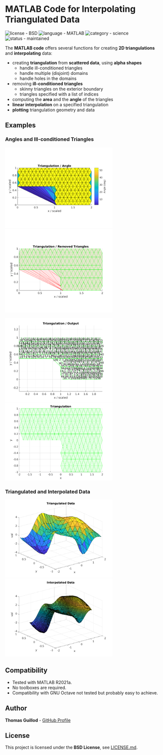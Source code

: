 # MATLAB Code for Interpolating Triangulated Data

![license - BSD](https://img.shields.io/badge/license-BSD-green)
![language - MATLAB](https://img.shields.io/badge/language-MATLAB-blue)
![category - science](https://img.shields.io/badge/category-science-lightgrey)
![status - maintained](https://img.shields.io/badge/status-maintained-green)

The **MATLAB code** offers several functions for creating **2D triangulations** and **interpolating** data:
* creating **triangulation** from **scattered data**, using **alpha shapes**
    * handle ill-conditioned triangles
    * handle multiple (disjoint) domains
    * handle holes in the domains
* removing **ill-conditioned triangles**
    * skinny triangles on the exterior boundary 
    * triangles specified with a list of indices
* computing the **area** and the **angle** of the triangles
* **linear interpolation** on a specified triangulation
* **plotting** triangulation geometry and data

## Examples

### Angles and Ill-conditioned Triangles

<p float="middle">
    <img src="readme_img/tri_angle.png" width="350">
    <img src="readme_img/tri_geom.png" width="350">
</p>

<p float="middle">
    <img src="readme_img/tri_number.png" width="350">
    <img src="readme_img/tri_output.png" width="350">
</p>

### Triangulated and Interpolated Data

<p float="middle">
    <img src="readme_img/tri_plot.png" width="350">
    <img src="readme_img/tri_interp.png" width="350">
</p>

## Compatibility

* Tested with MATLAB R2021a.
* No toolboxes are required.
* Compatibility with GNU Octave not tested but probably easy to achieve.

## Author

**Thomas Guillod** - [GitHub Profile](https://github.com/otvam)

## License

This project is licensed under the **BSD License**, see [LICENSE.md](LICENSE.md).
